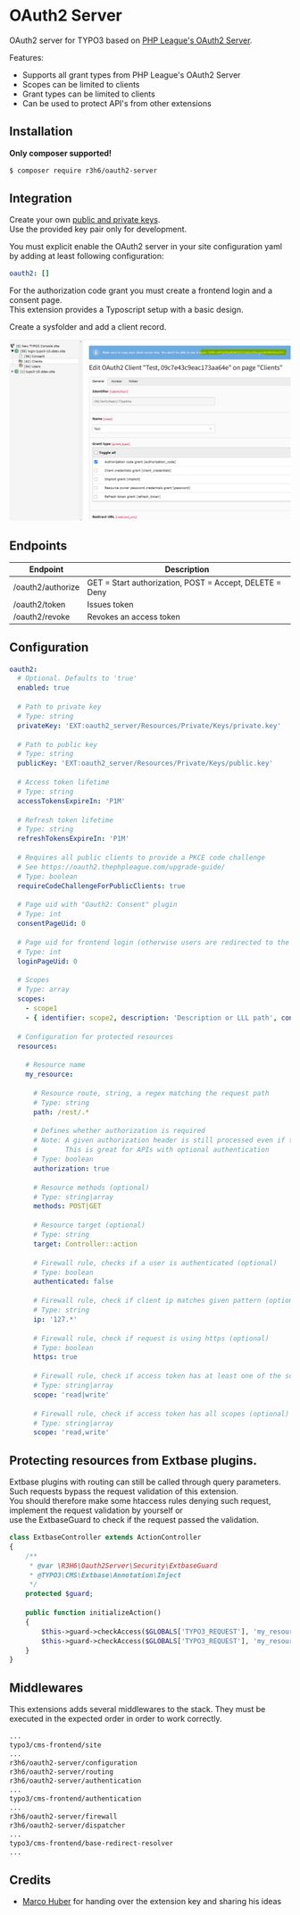 # OAuth2 Server

OAuth2 server for TYPO3 based on [PHP League's OAuth2 Server](https://oauth2.thephpleague.com/).

Features:
- Supports all grant types from PHP League's OAuth2 Server
- Scopes can be limited to clients
- Grant types can be limited to clients
- Can be used to protect API's from other extensions


## Installation

**Only composer supported!**

```bash
$ composer require r3h6/oauth2-server
```


## Integration

Create your own [public and private keys](https://oauth2.thephpleague.com/installation/#generating-public-and-private-keys).<br>
Use the provided key pair only for development.

You must explicit enable the OAuth2 server in your site configuration yaml by adding at least following configuration:
```yaml
oauth2: []
```

For the authorization code grant you must create a frontend login and a consent page.<br>
This extension provides a Typoscript setup with a basic design.

Create a sysfolder and add a client record.

![Page tree with new client](./docs/images/pagetree-with-client.png "Page tree with new client")

## Endpoints

| Endpoint          | Description                                             |
|-------------------|---------------------------------------------------------|
| /oauth2/authorize | GET = Start authorization, POST = Accept, DELETE = Deny |
| /oauth2/token     | Issues token                                            |
| /oauth2/revoke    | Revokes an access token                                 |

## Configuration

```yaml
oauth2:
  # Optional. Defaults to 'true'
  enabled: true

  # Path to private key
  # Type: string
  privateKey: 'EXT:oauth2_server/Resources/Private/Keys/private.key'

  # Path to public key
  # Type: string
  publicKey: 'EXT:oauth2_server/Resources/Private/Keys/public.key'

  # Access token lifetime
  # Type: string
  accessTokensExpireIn: 'P1M'

  # Refresh token lifetime
  # Type: string
  refreshTokensExpireIn: 'P1M'

  # Requires all public clients to provide a PKCE code challenge
  # See https://oauth2.thephpleague.com/upgrade-guide/
  # Type: boolean
  requireCodeChallengeForPublicClients: true

  # Page uid with "Oauth2: Consent" plugin
  # Type: int
  consentPageUid: 0

  # Page uid for frontend login (otherwise users are redirected to the root page)
  # Type: int
  loginPageUid: 0

  # Scopes
  # Type: array
  scopes:
    - scope1
    - { identifier: scope2, description: 'Description or LLL path', consent: true }

  # Configuration for protected resources
  resources:

    # Resource name
    my_resource:

      # Resource route, string, a regex matching the request path
      # Type: string
      path: /rest/.*

      # Defines whether authorization is required
      # Note: A given authorization header is still processed even if this is disabled.
      #       This is great for APIs with optional authentication
      # Type: boolean
      authorization: true

      # Resource methods (optional)
      # Type: string|array
      methods: POST|GET

      # Resource target (optional)
      # Type: string
      target: Controller::action

      # Firewall rule, checks if a user is authenticated (optional)
      # Type: boolean
      authenticated: false

      # Firewall rule, check if client ip matches given pattern (optional)
      # Type: string
      ip: '127.*'

      # Firewall rule, check if request is using https (optional)
      # Type: boolean
      https: true

      # Firewall rule, check if access token has at least one of the scopes (optional)
      # Type: string|array
      scope: 'read|write'

      # Firewall rule, check if access token has all scopes (optional)
      # Type: string|array
      scope: 'read,write'
```


## Protecting resources from Extbase plugins.

Extbase plugins with routing can still be called through query parameters.<br>
Such requests bypass the request validation of this extension.<br>
You should therefore make some htaccess rules denying such request,<br>
implement the request validation by yourself or<br>
use the ExtbaseGuard to check if the request passed the validation.

```php
class ExtbaseController extends ActionController
{
    /**
     * @var \R3H6\Oauth2Server\Security\ExtbaseGuard
     * @TYPO3\CMS\Extbase\Annotation\Inject
     */
    protected $guard;

    public function initializeAction()
    {
        $this->guard->checkAccess($GLOBALS['TYPO3_REQUEST'], 'my_resource', $this->response); //v10
        $this->guard->checkAccess($GLOBALS['TYPO3_REQUEST'], 'my_resource'); //v11
    }
}

```

## Middlewares

This extensions adds several middlewares to the stack.
They must be executed in the expected order in order to work correctly.

```
...
typo3/cms-frontend/site
...
r3h6/oauth2-server/configuration
r3h6/oauth2-server/routing
r3h6/oauth2-server/authentication
...
typo3/cms-frontend/authentication
...
r3h6/oauth2-server/firewall
r3h6/oauth2-server/dispatcher
...
typo3/cms-frontend/base-redirect-resolver
...
```

## Credits

- [Marco Huber](https://marco-huber.de/) for handing over the extension key and sharing his ideas
